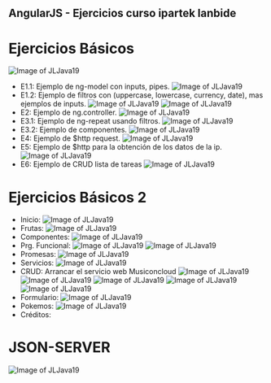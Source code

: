 ## AngularJS - Ejercicios curso ipartek lanbide
# Ejercicios Básicos
![Image of JLJava19](https://github.com/JLJava19/AngularJS/blob/master/images/EjerciciosBasicos.png)
- E1.1: Ejemplo de ng-model con inputs, pipes.
![Image of JLJava19](https://github.com/JLJava19/AngularJS/blob/master/images/Inicio.png)
- E1.2: Ejemplo de filtros con (uppercase, lowercase, currency, date), mas ejemplos de inputs.
![Image of JLJava19](https://github.com/JLJava19/AngularJS/blob/master/images/filtros.png)
![Image of JLJava19](https://github.com/JLJava19/AngularJS/blob/master/images/ng-model.png)
- E2: Ejemplo de ng.controller.
![Image of JLJava19](https://github.com/JLJava19/AngularJS/blob/master/images/ng-model0.png)
- E3.1: Ejemplo de ng-repeat usando filtros.
![Image of JLJava19](https://github.com/JLJava19/AngularJS/blob/master/images/ng-repeat.png)
- E3.2: Ejemplo de componentes.
![Image of JLJava19](https://github.com/JLJava19/AngularJS/blob/master/images/componentes2.png)
- E4: Ejemplo de $http request.
![Image of JLJava19](https://github.com/JLJava19/AngularJS/blob/master/images/http-request.png)
- E5: Ejemplo de $http para la obtención de los datos de la ip.
![Image of JLJava19](https://github.com/JLJava19/AngularJS/blob/master/images/ips.png)
- E6: Ejemplo de CRUD lista de tareas
![Image of JLJava19](https://github.com/JLJava19/AngularJS/blob/master/images/lista-tareas.png)

# Ejercicios Básicos 2
- Inicio: 
![Image of JLJava19](https://github.com/JLJava19/AngularJS/blob/master/images/Inicio.png)
- Frutas:
![Image of JLJava19](https://github.com/JLJava19/AngularJS/blob/master/images/frutas.png)
- Componentes:
![Image of JLJava19](https://github.com/JLJava19/AngularJS/blob/master/images/componente.png)
- Prg. Funcional:
![Image of JLJava19](https://github.com/JLJava19/AngularJS/blob/master/images/prog-funcional1.png)
![Image of JLJava19](https://github.com/JLJava19/AngularJS/blob/master/images/prog-funcional2.png)
- Promesas: 
![Image of JLJava19](https://github.com/JLJava19/AngularJS/blob/master/images/promesas.png)
- Servicios:
![Image of JLJava19](https://github.com/JLJava19/AngularJS/blob/master/images/Servicios.png)
- CRUD:
Arrancar el servicio web Musiconcloud
![Image of JLJava19](https://github.com/JLJava19/AngularJS/blob/master/images/Musiconcloud.png)
![Image of JLJava19](https://github.com/JLJava19/AngularJS/blob/master/images/Musiconcloud2.png)
![Image of JLJava19](https://github.com/JLJava19/AngularJS/blob/master/images/Musiconcloud3.png)
![Image of JLJava19](https://github.com/JLJava19/AngularJS/blob/master/images/crud-java.png)
![Image of JLJava19](https://github.com/JLJava19/AngularJS/blob/master/images/mysql.png)
- Formulario: 
![Image of JLJava19](https://github.com/JLJava19/AngularJS/blob/master/images/formulario.png)
- Pokemos:
![Image of JLJava19](https://github.com/JLJava19/AngularJS/blob/master/images/pokemos.png)
- Créditos:

# JSON-SERVER
![Image of JLJava19](https://github.com/JLJava19/AngularJS/blob/master/images/json-server.png)